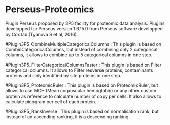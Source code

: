 # Perseus-Proteomics
Plugin Perseus proposed by 3P5 facility for proteomic data analysis.
Plugins developped for Perseus version 1.6.15.0 from Perseus software developped by Cox lab (Tyanova S et al, 2016).

#Plugin3P5_CombineMultipleCategoricalColumns :
This plugin is based on CombinCategoricalColumns, but instead of combining only 2 categorical columns, it allows to combine up to 5 categorical columns in one step.

#Plugin3P5_FilterCategoricalColumnsFaster :
This plugin is based on Filter categorical columns. It allows to Filter  resverse proteins, contaminants proteins and only identified by site proteins in one step.

#Plugin3P5_ProteomicRuler :
This plugin is based on ProteomicRuler, but allows to use MCH (Mean corpuscular hemoglobin) or any other custom protein as reference to calculate number of copy per cells. It also allows to calculate picogram per cell of each protein.

#Plugin3P5_RankInverse :
This plugin is based on normalisation rank, but instead of an ascending ranking, it is a descending ranking.

